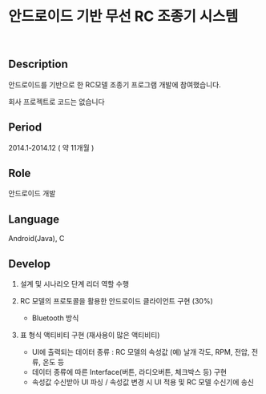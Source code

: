 안드로이드 기반 무선 RC 조종기 시스템
=====================
<br />

Description
------------
안드로이드를 기반으로 한 RC모델 조종기 프로그램 개발에 참여했습니다. 

회사 프로젝트로 코드는 없습니다

Period
-------
2014.1-2014.12 ( 약 11개월 )

Role
-----
안드로이드 개발

Language
---------
Android(Java), C 

Develop
-------

1. 설계 및 시나리오 단계 리더 역할 수행

2. RC 모델의 프로토콜을 활용한 안드로이드 클라이언트 구현 (30%)
   * Bluetooth 방식
 
3. 표 형식 액티비티 구현 (재사용이 많은 액티비티)
   * UI에 출력되는 데이터 종류 : RC 모델의 속성값 (예) 날개 각도, RPM, 전압, 전류, 온도 등 
   * 데이터 종류에 따른 Interface(버튼, 라디오버튼, 체크박스 등) 구현
   * 속성값 수신받아 UI 파싱 / 속성값 변경 시 UI 적용 및 RC 모델 수신기에 송신

